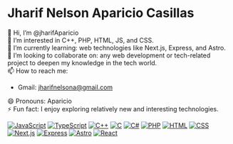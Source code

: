 # Jharif Nelson Aparicio Casillas

👋 Hi, I’m @jharifAparicio  
👀 I’m interested in C++, PHP, HTML, JS, and CSS.  
🌱 I’m currently learning: web technologies like Next.js, Express, and Astro.  
💞️ I’m looking to collaborate on: any web development or tech-related project to deepen my knowledge in the tech world.  
📫 How to reach me:  

- Gmail: [jharifnelsona@gmail.com](mailto:jharifnelsona@gmail.com)  

😄 Pronouns: Aparicio  
⚡ Fun fact: I enjoy exploring relatively new and interesting technologies.

[![JavaScript](https://img.shields.io/badge/JS-JavaScript-f7df1e)](https://developer.mozilla.org/es/docs/Web/JavaScript)
[![TypeScript](https://img.shields.io/badge/TS-TypeScript-3178c6)](https://www.typescriptlang.org/)
[![C++](https://img.shields.io/badge/C++-C++-00599C)](https://learn.microsoft.com/es-es/cpp/c-language/?view=msvc-170)
[![C](https://img.shields.io/badge/C-C-A8B9CC)](https://learn.microsoft.com/es-es/cpp/c-language/c-language-reference?view=msvc-170)
[![C#](https://img.shields.io/badge/C#-C#-178600)](https://dotnet.microsoft.com/es-es/languages/csharp)
[![PHP](https://img.shields.io/badge/PHP-PHP-777BB4)](https://www.php.net/)
[![HTML](https://img.shields.io/badge/HTML-HTML-E34F26)](https://developer.mozilla.org/es/docs/Web/HTML)
[![CSS](https://img.shields.io/badge/CSS-CSS-1572B6)](https://developer.mozilla.org/es/docs/Web/CSS)
[![Next.js](https://img.shields.io/badge/Next.js-Next-js-000000)](https://nextjs.org/)
[![Express](https://img.shields.io/badge/Express-Express-000000)](https://expressjs.com/es/)
[![Astro](https://img.shields.io/badge/A-Astro-FF5D01)](https://astro.build/)
[![React](https://img.shields.io/badge/React-React-61DAFB)](https://es.react.dev/)
